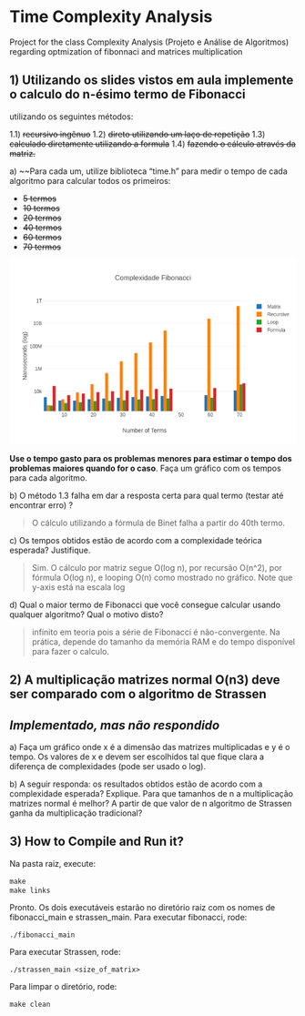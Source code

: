 # Time Complexity Analysis

Project for the class Complexity Analysis (Projeto e Análise de Algoritmos) regarding optmization of fibonnaci and matrices multiplication

## 1) Utilizando os slides vistos em aula implemente o calculo do n-ésimo termo de Fibonacci
utilizando os seguintes métodos:

1.1) ~~recursivo ingênuo~~
1.2) ~~direto utilizando um laço de repetição~~
1.3) ~~calculado diretamente utilizando a formula~~
1.4) ~~fazendo o cálculo através da matriz.~~

a) ~~Para cada um, utilize biblioteca “time.h” para medir o tempo de cada algoritmo para
calcular todos os primeiros:

* ~~5 termos~~
* ~~10 termos~~
* ~~20 termos~~
* ~~40 termos~~
* ~~60 termos~~
* ~~70 termos~~

![alt text](https://raw.githubusercontent.com/CS-Bachelor-UnB/fibonacci_and_strassen_complexity/master/assets/fibonacci_plot1.png)

**Use o tempo gasto para os problemas menores para estimar o tempo dos problemas maiores
quando for o caso**. Faça um gráfico com os tempos para cada algoritmo.

b) O método 1.3 falha em dar a resposta certa para qual termo (testar até encontrar erro) ?
> O cálculo utilizando a fórmula de Binet falha a partir do 40th termo.

c) Os tempos obtidos estão de acordo com a complexidade teórica esperada? Justifique.
> Sim. O cálculo por matriz segue O(log n), por recursão O(n^2), por fórmula O(log n), e looping O(n) como mostrado no gráfico. Note que y-axis está na escala log

d) Qual o maior termo de Fibonacci que você consegue calcular usando qualquer
algoritmo? Qual o motivo disto?
> infinito em teoria pois a série de Fibonacci é não-convergente. Na prática, depende do tamanho da memória RAM e do tempo disponível para fazer o calculo.

## 2) A multiplicação matrizes normal O(n3) deve ser comparado com o algoritmo de Strassen

## *Implementado, mas não respondido*

a) Faça um gráfico onde x é a dimensão das matrizes multiplicadas e y é o tempo.
Os valores de x e devem ser escolhidos tal que fique clara a diferença de complexidades
(pode ser usado o log).

b) A seguir responda: os resultados obtidos estão de acordo com a complexidade esperada?
Explique. Para que tamanhos de n a multiplicação matrizes normal é melhor? A partir de
que valor de n algoritmo de Strassen ganha da multiplicação tradicional? 


## 3) How to Compile and Run it?

Na pasta raiz, execute:
    
    make
    make links
    
Pronto. Os dois executáveis estarão no diretório raiz com os nomes de fibonacci_main e strassen_main. Para executar fibonacci, rode:

    ./fibonacci_main
    
Para executar Strassen, rode:
    
    ./strassen_main <size_of_matrix>
    
Para limpar o diretório, rode:

    make clean
